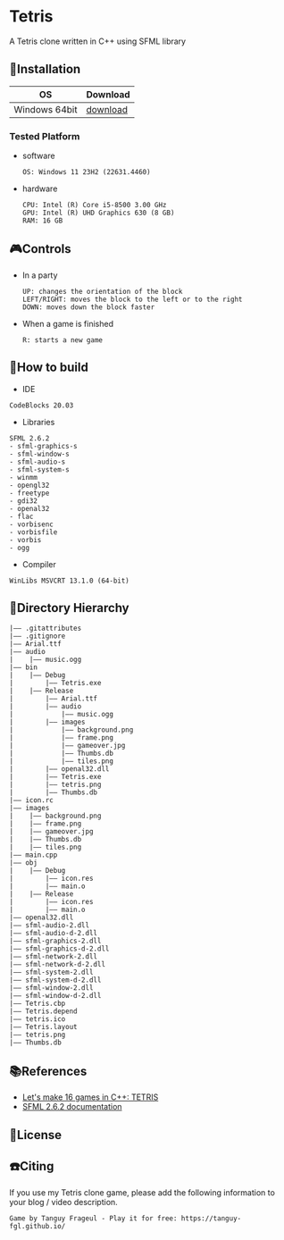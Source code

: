 Tetris
===
A Tetris clone written in C++ using SFML library

## 💾Installation

| OS | Download |
| ---     | ---   |
| Windows 64bit | [download]() |

### Tested Platform
- software
  ```
  OS: Windows 11 23H2 (22631.4460)
  ```
- hardware
  ```
  CPU: Intel (R) Core i5-8500 3.00 GHz
  GPU: Intel (R) UHD Graphics 630 (8 GB)
  RAM: 16 GB
  ```

## 🎮Controls
- In a party
  ```
  UP: changes the orientation of the block
  LEFT/RIGHT: moves the block to the left or to the right
  DOWN: moves down the block faster
  ```
- When a game is finished
  ```
  R: starts a new game 
  ```

## 🔨How to build
- IDE
```
CodeBlocks 20.03
```
- Libraries
```
SFML 2.6.2
- sfml-graphics-s
- sfml-window-s
- sfml-audio-s
- sfml-system-s
- winmm
- opengl32
- freetype
- gdi32
- openal32
- flac
- vorbisenc
- vorbisfile
- vorbis
- ogg
```
- Compiler
```
WinLibs MSVCRT 13.1.0 (64-bit)
```

## 📁Directory Hierarchy
```
|—— .gitattributes
|—— .gitignore
|—— Arial.ttf
|—— audio
|    |—— music.ogg
|—— bin
|    |—— Debug
|        |—— Tetris.exe
|    |—— Release
|        |—— Arial.ttf
|        |—— audio
|            |—— music.ogg
|        |—— images
|            |—— background.png
|            |—— frame.png
|            |—— gameover.jpg
|            |—— Thumbs.db
|            |—— tiles.png
|        |—— openal32.dll
|        |—— Tetris.exe
|        |—— tetris.png
|        |—— Thumbs.db
|—— icon.rc
|—— images
|    |—— background.png
|    |—— frame.png
|    |—— gameover.jpg
|    |—— Thumbs.db
|    |—— tiles.png
|—— main.cpp
|—— obj
|    |—— Debug
|        |—— icon.res
|        |—— main.o
|    |—— Release
|        |—— icon.res
|        |—— main.o
|—— openal32.dll
|—— sfml-audio-2.dll
|—— sfml-audio-d-2.dll
|—— sfml-graphics-2.dll
|—— sfml-graphics-d-2.dll
|—— sfml-network-2.dll
|—— sfml-network-d-2.dll
|—— sfml-system-2.dll
|—— sfml-system-d-2.dll
|—— sfml-window-2.dll
|—— sfml-window-d-2.dll
|—— Tetris.cbp
|—— Tetris.depend
|—— tetris.ico
|—— Tetris.layout
|—— tetris.png
|—— Thumbs.db
```


## 📚References
- [Let's make 16 games in C++: TETRIS](https://www.youtube.com/watch?v=zH_omFPqMO4)
- [SFML 2.6.2 documentation](https://www.sfml-dev.org/documentation/2.6.2/topics.php)
  
## 📜License

## ☎️Citing
If you use my Tetris clone game, please add the following information to your blog / video description.
```
Game by Tanguy Frageul - Play it for free: https://tanguy-fgl.github.io/
```
